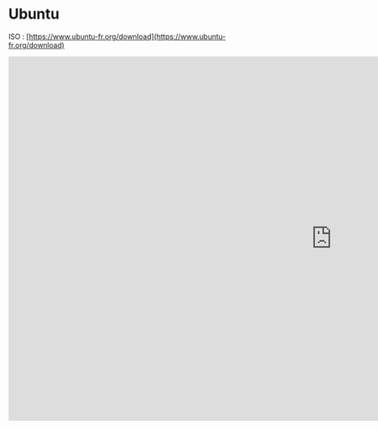 # Ubuntu

ISO : [https://www.ubuntu-fr.org/download](https://www.ubuntu-fr.org/download)

<iframe width="1280" height="720" src="https://www.youtube.com/embed/G8LGhxVbl0s" title="0.7 - Installer Ubuntu - Système" frameborder="0" allow="accelerometer; autoplay; clipboard-write; encrypted-media; gyroscope; picture-in-picture; web-share" referrerpolicy="strict-origin-when-cross-origin" allowfullscreen></iframe>
